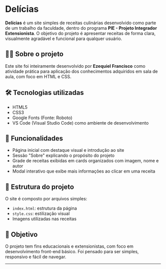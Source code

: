 # Delícias

**Delícias** é um site simples de receitas culinárias desenvolvido como parte de um trabalho da faculdade, dentro do programa **PIE - Projeto Integrador Extensionista**. O objetivo do projeto é apresentar receitas de forma clara, visualmente agradável e funcional para qualquer usuário.

## 👨‍💻 Sobre o projeto

Este site foi inteiramente desenvolvido por **Ezequiel Francisco** como atividade prática para aplicação dos conhecimentos adquiridos em sala de aula, com foco em HTML e CSS.

## 🛠️ Tecnologias utilizadas

- HTML5
- CSS3
- Google Fonts (Fonte: Roboto)
- VS Code (Visual Studio Code) como ambiente de desenvolvimento

## 🧩 Funcionalidades

- Página inicial com destaque visual e introdução ao site
- Sessão "Sobre" explicando o propósito do projeto
- Grade de receitas exibidas em cards organizados com imagem, nome e autor
- Modal interativo que exibe mais informações ao clicar em uma receita

## 📁 Estrutura do projeto

O site é composto por arquivos simples:

- `index.html`: estrutura da página
- `style.css`: estilização visual
- Imagens utilizadas nas receitas

## 🎯 Objetivo

O projeto tem fins educacionais e extensionistas, com foco em desenvolvimento front-end básico. Foi pensado para ser simples, responsivo e fácil de navegar.

---

